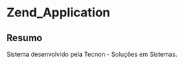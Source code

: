 Zend_Application
=======================

Resumo
------------
Sistema desenvolvido pela Tecnon - Soluções em Sistemas.
